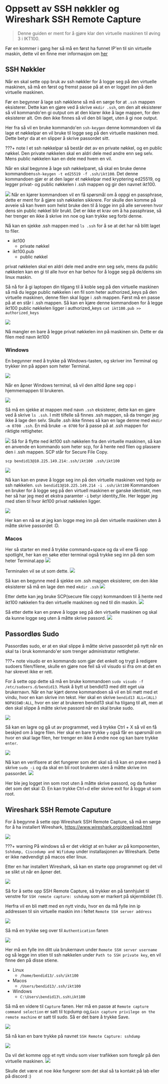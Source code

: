 # Oppsett av SSH nøkkler og Wireshark SSH Remote Capture
> Denne guiden er ment for å gjøre klar den virtuelle maskinen til øving 3 i IKT100.

Før en kommer i gang her så må en først ha funnet IP'en til sin virtuelle maskin, dette vil en finne mer informasjon om [her](../vm.md)


## SSH Nøkkler
Når en skal sette opp bruk av ssh nøkkler for å logge seg på den virtuelle maskinen, så må en først og fremst passe på at en er logget inn på den virtuelle maskinen.

Før en begynner å lage ssh nøkklene så må en sørge for at ``.ssh`` mappen eksisterer. Dette kan en gjøre ved å skrive ``mkdir .ssh``, om den alt eksisterer så vil kommando'en gi output om at den klarer ikke å lage mappen, for den eksisterer alt. Om den ikke finnes så vil den bli laget, uten å gi noe output.

Her fra så vil en bruke kommando'en ``ssh-keygen`` denne kommandoen vil da lage et nøkkelpar en vil bruke til logge seg på den virtuelle maskinen med. Dette betyr da at en slipper å skrive passordet sitt.

???+ note
    I et ssh nøkkelpar så består det av en private nøkkel, og en public nøkkel. Den private nøkkelen skal en aldri dele med andre enn seg selv. Mens public nøkkelen kan en dele med hvem en vil.

Når en skal begynne å lage ssh nøkkelparet, så skal en bruke denne kommandoen``ssh-keygen -t ed25519 -f .ssh/ikt100``.
Det denne kommandoen gjør er at den lager et nøkkelpar med kryptering ed25519, og legger privat- og public nøkkelen i .ssh mappen og gir den navnet ikt100.

![](./assets/2024-09-25-15-06-02.png)
Når en kjører kommandoen vil en få spørsmål om å oppgi en passphrase, dette er ment for å gjøre ssh nøkkelen sikkrere. For skulle den komme på avveie så kan hvem som helst bruke den til å logge inn på alle serveren hvor dens sin public nøkkel blir brukt. Det er ikke et krav om å ha passphrase, så her trenger en ikke å skrive inn noe og kan trykke seg forbi denne.

Nå kan en sjekke .ssh mappen med ``ls .ssh`` for å se at det har nå blitt laget to filer.

- ikt100
    - private nøkkel
- ikt100.pub
    - public nøkkel

privat nøkkelen skal en aldri dele med andre enn seg selv, mens da public nøkkelen kan en gi til alle hvor en har behov for å logge seg på de/dems sin linux maskin.

Så nå for å gi laptopen din tilgang til å koble seg på den virtuelle maskinen så må du legge public nøkkelen i en fil som heter authorized_keys på den virtuelle maskinen, denne filen skal ligge i .ssh mappen. Først må en passe på at en står i .ssh mappen. Så kan en kjøre denne kommandoen for å legge ikt100 public nøkkelen ligger i authorized_keys  ``cat ikt100.pub >> authorized_keys``

![](./assets/2024-09-25-15-43-55.png)

Nå mangler en bare å legge privat nøkkelen inn på maskinen sin. Dette er da filen med navn ikt100

### Windows
En begynner med å trykke på Windows-tasten, og skriver inn Terminal og trykker inn på appen som heter Terminal.

![](./assets/2024-09-26-11-08-51.png)

Når en åpner Windows terminal, så vil den alltid åpne seg opp i hjemmemappen til brukeren.

![](./assets/2024-09-26-11-11-15.png)

Så må en sjekke at mappen med navn ``.ssh`` eksisterer, dette kan en gjøre ved å skrive ``ls .ssh``. I mitt tilfelle så finnes .ssh mappen, så da trenger jeg ikke å lage den selv. Skulle .ssh ikke finnes så kan en lage denne med ``mkdir -m 0700 .ssh``. En må bruke ``-m 0700`` for å passe på at .ssh mappen for riktigte rettigheter.

![](./assets/2024-09-26-11-13-46.png)
Så for å flytte ned ikt100 ssh nøkkelen fra den virtuelle maskinen, så kan en anvende en kommando som heter scp, for å hente ned filen og plassere den i .ssh mappen. SCP står for Secure File Copy.

``scp bendid13@10.225.149.214:.ssh/ikt100 .ssh/ikt100``

![](./assets/2024-09-26-14-18-56.png)

Nå kan kan en prøve å logge seg inn på den virtuelle maskinen ved hjelp av ssh nøkkelen. ``ssh bendid13@10.225.149.214 -i .ssh/ikt100``
Kommandoen en bruker for å logge seg på den virtuell maskinen er ganske identiskt, men her så har jeg med et ekstra paramter ``-i`` betyr identity_file.  Her legger jeg med stien til hvor ikt100 privat nøkkelen ligger.

![](./assets/2024-09-26-14-25-19.png)

Her kan en nå se at jeg kan logge meg inn på den virtuelle maskinen uten å måtte skrive passordet :D.

### Macos

Her så starter en med å trykke command+space og da vil ene få opp spotlight, her kan en søke etter terminal også trykke seg inn på den som heter Terminal.app
![](./assets/2024-09-26-14-53-53.png)

Terminalen vil se ut som dette.
![](./assets/2024-09-26-14-54-50.png)

Så kan en begynne med å sjekke om .ssh mappen eksisterer, om den ikke eksisterer så må en lage den med ``mkdir .ssh``
![](./assets/2024-09-26-14-56-40.png)

Etter dette kan jeg bruke SCP(secure file copy) kommandoen til å hente ned ikt100 nøkkelen fra den virtuelle maskinen og ned til din maskin.
![](./assets/2024-09-26-15-06-37.png)


Så etter dette kan en prøve å logge seg på den virtuelle maskinen og skal da kunne logge seg uten å måtte skrive passord.
![](./assets/2024-09-26-15-21-26.png)

## Passordløs Sudo

Passordløs sudo, er at en skal slippe å måtte skrive passordet på nytt når en skal ta i bruk kommando'er som trenger administrator rettigheter.

???+ note
    visudo er en kommando som gjør det enkelt og trygt å redigere sudoers filen/filene, skulle en gjøre noe feil så vil visudo si ifra om at det en har skrevet ikke er rett.

For å sette opp dette så må en bruke kommandoen ``sudo visudo -f /etc/sudoers.d/bendid13``. Husk å bytt ut bendid13 med ditt eget uia brukernavn. Når en har kjørt denne kommandoen så vil en bli møtt med et vindu, hvor en kan skrive inn tekst. Her skal en skrive ``bendid13 ALL=(ALL) NOPASSWD:ALL``, hvor en sier at brukeren bendid13 skal ha tilgang til alt, men at den skal slippe å måtte skrive passord når en skal bruke sudo.

![](./assets/2024-09-26-13-12-59.png)

Så kan en lagre og gå ut av programmet, ved å trykke Ctrl + X så vil en få beskjed om å lagre filen. Her skal en bare trykke ``y`` også får en spørsmål om hvor en skal lage filen, her trenger en ikke å endre noe og kan bare trykke ``enter``.

![](./assets/2024-09-26-13-18-43.png)

Nå kan en verifisere at det fungerer som det skal så nå kan en prøve med å skrive ``sudo -i`` og da skal en bli root brukeren uten å måtte skrive inn passordet. 
![](./assets/2024-09-26-13-21-36.png)

Her ble jeg logget inn som root uten å måtte skrive passord, og da funker det som det skal :D. En kan trykke Ctrl+d eller skrive exit for å logge ut som root.


## Wireshark SSH Remote Caputure

For å begynne å sette opp Wireshark SSH Remote Capture, så må en sørge for å ha installert Wireshark, https://www.wireshark.org/download.html

![](./assets/2024-09-25-16-05-33.png)

???+ warning
    På windows så er det viktigt at en huker av på komponenten, ``Sshdump, Ciscodump and Wifidump`` under installasjonen av Wireshark. Dette er ikke nødvendigt på macos eller linux.

Etter en har installert Wireshark, så kan en starte opp programmet og det vil se slikt ut når en åpner det.

![](./assets/2024-09-25-16-09-43.png)

Så for å sette opp SSH Remote Capture, så trykker en på tannhjulet til venstre for ``SSH remote capture: sshdump`` som er markert på skjermbildet (1).

Herfra vil en bli møtt med en nytt vindu, hvor en da må fylle inn ip addressen til sin virtuelle maskin inn i feltet ``Remote SSH server address``


![](./assets/2024-09-25-16-21-36.png)

Så må en trykke seg over til ``Authentication`` fanen

![](./assets/2024-09-25-16-23-51.png)

Her må en fylle inn ditt uia brukernavn under ``Remote SSH server username`` og så legge inn stien til ssh nøkkelen under ``Path to SSH private key``, en vil finne den på disse stiene.

- Linux
    - ``/home/bendid13/.ssh/ikt100``
- Macos
    - ``/Users/bendid13/.ssh/ikt100``
- Windows
    - ``C:\Users\bendid13\.ssh\ikt100``

Så må en videre til ``Capture`` fanen.
Her må en passe at ``Remote capture command selection`` er satt til tcpdump og,``Gain capture privilege on the remote machine`` er satt til sudo.
 Så er det bare å trykke Save.

![](./assets/2024-09-25-16-50-19.png)


Så nå kan en bare trykke på navnet ``SSH Remote Capture: sshdump``

![](./assets/2024-09-25-16-52-07.png)

Da vil det komme opp et nytt vindu som viser trafikken som foregår på den virtuelle maskinen.
![](./assets/2024-09-26-15-24-11.png)


Skulle det være at noe ikke fungerer som det skal så ta kontakt på lab eller på discord :)
